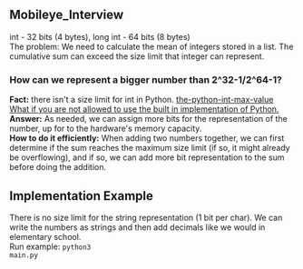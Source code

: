 ## Mobileye_Interview

int - 32 bits (4 bytes), long int - 64 bits (8 bytes)
<br>
The problem: We need to calculate the mean of integers stored in a list. The cumulative sum can exceed the size limit that integer can represent.
<br>
<h3>How can we represent a bigger number than 2^32-1/2^64-1?</h3>
<p>
<b>Fact:</b> there isn't a size limit for int in Python. <a href="https://note.nkmk.me/en/python-int-max-value/"> the-python-int-max-value </a>
<br>
<ins>What if you are not allowed to use the built in implementation of Python.</ins>
<br>
<b>Answer:</b> As needed, we can assign more bits for the representation of the number, up for to the hardware's memory capacity.
<br> 
<b>How to do it efficiently:</b> When adding two numbers together, we can first determine if the sum reaches the maximum size limit (if so, it might already be overflowing), and if so, we can add more bit representation to the sum before doing the addition. 
</p>

## Implementation Example
There is no size limit for the string representation (1 bit per char). We can write the numbers as strings and then add decimals like we would in elementary school.
<br>
Run example:
<code>python3 main.py</code>

